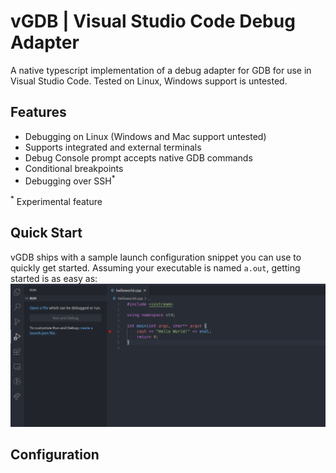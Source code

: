 # vGDB | Visual Studio Code Debug Adapter

A native typescript implementation of a debug adapter for GDB for use in Visual Studio Code. Tested on Linux, Windows support is untested.

## Features

- Debugging on Linux (Windows and Mac support untested)
- Supports integrated and external terminals
- Debug Console prompt accepts native GDB commands
- Conditional breakpoints
- Debugging over SSH<sup>*</sup>

<sup>\*</sup> Experimental feature

## Quick Start

vGDB ships with a sample launch configuration snippet you can use to quickly get started. Assuming your executable is named `a.out`, getting started is as easy as:
![EZ Setup](resources/ezsetup.gif)

## Configuration

